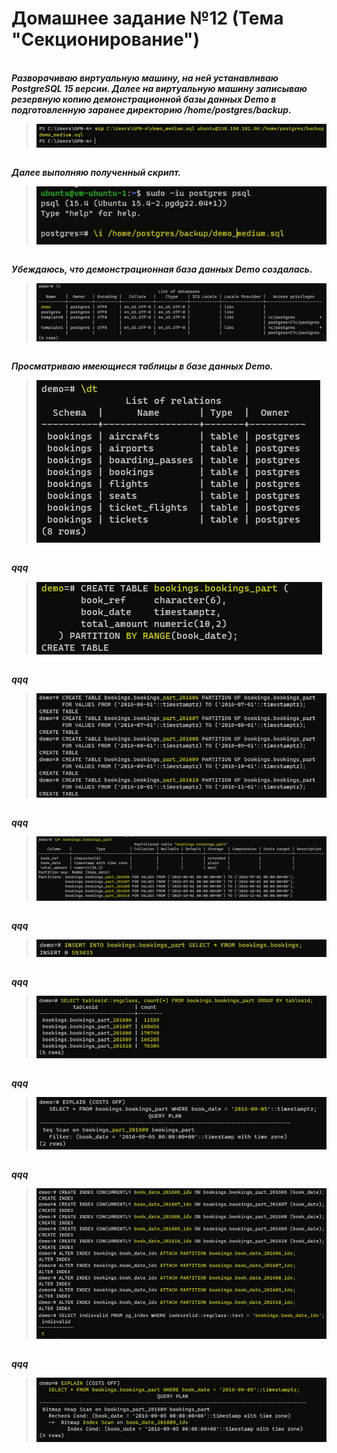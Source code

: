 # Домашнее задание №12 (Тема "Секционирование")

<br>__*Разворачиваю виртуальную машину, на ней устанавливаю PostgreSQL 15 версии. Далее на виртуальную машину записываю резервную копию демонстрационной базы данных Demo в подготовленную заранее директорию /home/postgres/backup.*__
> <img src="pic/0.JPG" align="center" />

<br>__*Далее выполняю полученный скрипт.*__
> <img src="pic/1.JPG" align="center" />

<br>__*Убеждаюсь, что демонстрационная база данных Demo создалась.*__
> <img src="pic/2.JPG" align="center" />

<br>__*Просматриваю имеющиеся таблицы в базе данных Demo.*__
> <img src="pic/3.JPG" align="center" />

<br>__*qqq*__
> <img src="pic/4.JPG" align="center" />

<br>__*qqq*__
> <img src="pic/5.JPG" align="center" />

<br>__*qqq*__
> <img src="pic/6.JPG" align="center" />

<br>__*qqq*__
> <img src="pic/7.JPG" align="center" />

<br>__*qqq*__
> <img src="pic/8.JPG" align="center" />

<br>__*qqq*__
> <img src="pic/9.JPG" align="center" />

<br>__*qqq*__
> <img src="pic/10.JPG" align="center" />

<br>__*qqq*__
> <img src="pic/11.JPG" align="center" />




